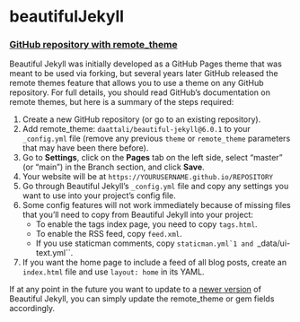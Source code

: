 # beautifulJekyll

### [GitHub repository with remote_theme](https://beautifuljekyll.com/getstarted/#install-steps-hard)

Beautiful Jekyll was initially developed as a GitHub Pages theme that was meant to be used via forking, but several years later GitHub released the remote themes feature that allows you to use a theme on any GitHub repository. For full details, you should read GitHub’s documentation on remote themes, but here is a summary of the steps required:

1. Create a new GitHub repository (or go to an existing repository).
2. Add remote_theme: ``daattali/beautiful-jekyll@6.0.1`` to your ``_config.yml`` file (remove any previous ``theme`` or ``remote_theme`` parameters that may have been there before).
3. Go to **Settings**, click on the **Pages** tab on the left side, select “master” (or “main”) in the Branch section, and click **Save**.
4. Your website will be at ``https://YOURUSERNAME.github.io/REPOSITORY``
5. Go through Beautiful Jekyll’s ``_config.yml`` file and copy any settings you want to use into your project’s config file.
6. Some config features will not work immediately because of missing files that you’ll need to copy from Beautiful Jekyll into your project:
    - To enable the tags index page, you need to copy ``tags.html``.
    - To enable the RSS feed, copy ``feed.xml``.
    - If you use staticman comments, copy ``staticman.yml`1 and ``_data/ui-text.yml``.
7. If you want the home page to include a feed of all blog posts, create an ``index.html`` file and use ``layout: home`` in its YAML.

If at any point in the future you want to update to a [newer version](https://beautifuljekyll.com/updates/) of Beautiful Jekyll, you can simply update the remote_theme or gem fields accordingly.
